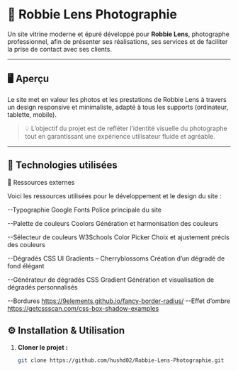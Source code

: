 
# 📸 Robbie Lens Photographie

Un site vitrine moderne et épuré développé pour **Robbie Lens**, photographe professionnel, afin de présenter ses réalisations, ses services et de faciliter la prise de contact avec ses clients.

---

## 🖥️ Aperçu

Le site met en valeur les photos et les prestations de Robbie Lens à travers un design responsive et minimaliste, adapté à tous les supports (ordinateur, tablette, mobile).

> 💡 L’objectif du projet est de refléter l’identité visuelle du photographe tout en garantissant une expérience utilisateur fluide et agréable.

---

## 🚀 Technologies utilisées

🧠 Ressources externes

Voici les ressources utilisées pour le développement et le design du site :

--Typographie	Google Fonts Police principale du site
	
--Palette de couleurs	 Coolors  Génération et harmonisation des couleurs
	
--Sélecteur de couleurs	W3Schools Color Picker  Choix et ajustement précis des couleurs
	
--Dégradés CSS	UI Gradients – Cherryblossoms  Création d’un dégradé de fond élégant
	
--Générateur de dégradés	CSS Gradient  Génération et visualisation de dégradés personnalisés

--Bordures https://9elements.github.io/fancy-border-radius/
--Effet d’ombre  https://getcssscan.com/css-box-shadow-examples
	


## ⚙️ Installation & Utilisation

1. **Cloner le projet :**
   ```bash
   git clone https://github.com/hushd02/Robbie-Lens-Photographie.git


